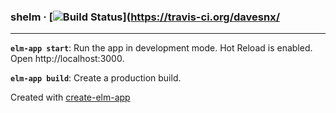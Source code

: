 ### shelm · [![Build Status](https://travis-ci.org/davesnx/shelem.svg?branch=master)](https://travis-ci.org/davesnx/

---

**`elm-app start`**: Run the app in development mode. Hot Reload is enabled. Open http://localhost:3000.

**`elm-app build`**: Create a production build.

Created with [create-elm-app](https://github.com/halfzebra/create-elm-app)

